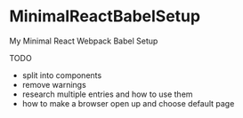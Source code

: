 # MinimalReactBabelSetup
My Minimal React Webpack Babel Setup

TODO
- split into components
- remove warnings
- research multiple entries and how to use them
- how to make a browser open up and choose default page